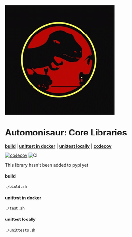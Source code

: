 ![](docs/images/sauruspark.gif)

# Automonisaur: Core Libraries

**[build](#build)** | **[unittest in docker](#unittest-in-docker')** | 
**[unittest locally](#unittest-locally)** | **[codecov](https://codecov.io/gh/TheShellLand/automon-core)**

[![codecov](https://codecov.io/gh/TheShellLand/automon-core/branch/master/graph/badge.svg)](https://codecov.io/gh/TheShellLand/automon-core) ![CI](https://github.com/TheShellLand/automon-core/workflows/CI/badge.svg?branch=master)

This library hasn't been added to pypi yet

#### build
```shell script
./biuld.sh
```

#### unittest in docker
```shell script
./test.sh
```

#### unittest locally
```shell script
./unittests.sh
```
